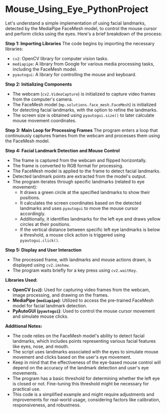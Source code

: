 # Mouse_Using_Eye_PythonProject


Let's understand a simple implementation of using facial landmarks, detected by the MediaPipe FaceMesh model, to control the mouse cursor and perform clicks using the eyes. Here's a brief breakdown of the process:

**Step 1: Importing Libraries**
The code begins by importing the necessary libraries:
- `cv2`: OpenCV library for computer vision tasks.
- `mediapipe`: A library from Google for various media processing tasks, including the FaceMesh model.
- `pyautogui`: A library for controlling the mouse and keyboard.

**Step 2: Initializing Components**
- The webcam (`cv2.VideoCapture`) is initialized to capture video frames from the computer's camera.
- The FaceMesh model (`mp.solutions.face_mesh.FaceMesh`) is initialized for detecting facial landmarks, with the option to refine the landmarks.
- The screen size is obtained using `pyautogui.size()` to later calculate mouse movement coordinates.

**Step 3: Main Loop for Processing Frames**
The program enters a loop that continuously captures frames from the webcam and processes them using the FaceMesh model.

**Step 4: Facial Landmark Detection and Mouse Control**
- The frame is captured from the webcam and flipped horizontally.
- The frame is converted to RGB format for processing.
- The FaceMesh model is applied to the frame to detect facial landmarks.
- Detected landmark points are extracted from the model's output.
- The program iterates through specific landmarks (related to eye movement):
  - It draws a green circle at the specified landmarks to show their positions.
  - It calculates the screen coordinates based on the detected landmarks and uses `pyautogui` to move the mouse cursor accordingly.
  - Additionally, it identifies landmarks for the left eye and draws yellow circles at their positions.
  - If the vertical distance between specific left eye landmarks is below a threshold, a mouse click action is triggered using `pyautogui.click()`.

**Step 5: Display and User Interaction**
- The processed frame, with landmarks and mouse actions drawn, is displayed using `cv2.imshow`.
- The program waits briefly for a key press using `cv2.waitKey`.

**Libraries Used:**
- **OpenCV (`cv2`)**: Used for capturing video frames from the webcam, image processing, and drawing on the frames.
- **MediaPipe (`mediapipe`)**: Utilized to access the pre-trained FaceMesh model for facial landmark detection.
- **PyAutoGUI (`pyautogui`)**: Used to control the mouse cursor movement and simulate mouse clicks.

**Additional Notes:**
- The code relies on the FaceMesh model's ability to detect facial landmarks, which includes points representing various facial features like eyes, nose, and mouth.
- The script uses landmarks associated with the eyes to simulate mouse movement and clicks based on the user's eye movement.
- Keep in mind that the effectiveness of the eye-based mouse control will depend on the accuracy of the landmark detection and user's eye movements.
- The program has a basic threshold for determining whether the left eye is closed or not. Fine-tuning this threshold might be necessary for practical use.
- This code is a simplified example and might require adjustments and improvements for real-world usage, considering factors like calibration, responsiveness, and robustness.
